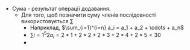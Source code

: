 - Сума - результат операції додавання.
	- Для того, щоб позначити суму членів послідовності використовується $\sum$
		- Наприклад, $\sum_{i=1}^{i=n} a_i = a_1 + a_2 + \cdots + a_n$
		- $\sum{i=1}^{5} 2a_i = 2*1 + 2*2 + 2*3 + 2 * 4 + 2*5 = 30$
		- 